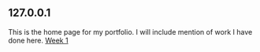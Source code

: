 ## 127.0.0.1

This is the home page for my portfolio. I will include mention of work I have done here.
[Week 1](./Week-1.md)
